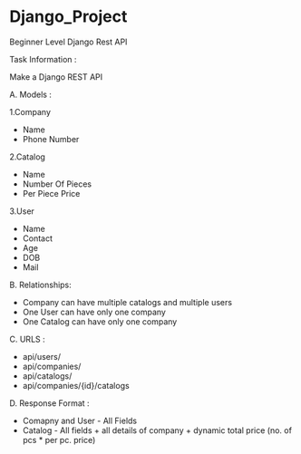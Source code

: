# Django_Project
Beginner Level Django Rest API


Task Information :

Make a Django REST API

A. Models :

  1.Company 
  - Name
  - Phone Number

  2.Catalog
  - Name
  - Number Of Pieces
  - Per Piece Price

  3.User
  - Name
  - Contact
  - Age
  - DOB
  - Mail


B. Relationships:
  - Company can have multiple catalogs and multiple users
  - One User can have only one company
  - One Catalog can have only one company

C. URLS : 
  - api/users/
  - api/companies/
  - api/catalogs/
  - api/companies/{id}/catalogs

D. Response Format :
  - Comapny and User - All Fields
  - Catalog - All fields + all details of company + dynamic total price (no. of pcs * per pc. price)
